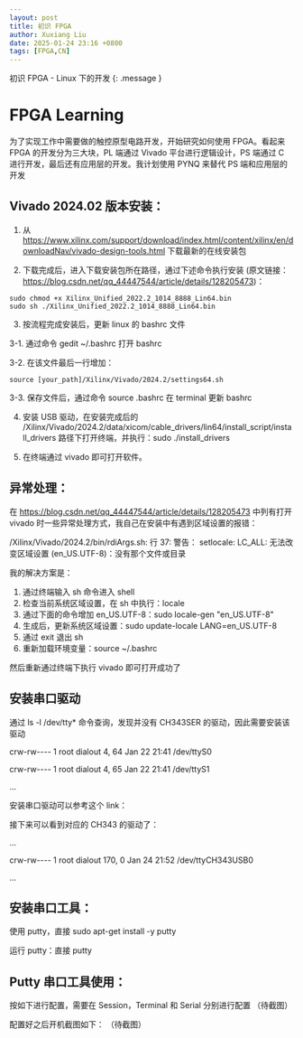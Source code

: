 ```yaml
---
layout: post
title: 初识 FPGA
author: Xuxiang Liu
date: 2025-01-24 23:16 +0800
tags: [FPGA,CN]
---
```


初识 FPGA - Linux 下的开发
{: .message }

# FPGA Learning

为了实现工作中需要做的触控原型电路开发，开始研究如何使用 FPGA。看起来 FPGA 的开发分为三大块，PL 端通过 Vivado 平台进行逻辑设计，PS 端通过 C 进行开发，最后还有应用层的开发。我计划使用 PYNQ 来替代 PS 端和应用层的开发

## Vivado 2024.02 版本安装：

1. 从 https://www.xilinx.com/support/download/index.html/content/xilinx/en/downloadNav/vivado-design-tools.html 下载最新的在线安装包

2. 下载完成后，进入下载安装包所在路径，通过下述命令执行安装 (原文链接：https://blog.csdn.net/qq_44447544/article/details/128205473)：

```
sudo chmod +x Xilinx_Unified_2022.2_1014_8888_Lin64.bin
sudo sh ./Xilinx_Unified_2022.2_1014_8888_Lin64.bin
```

3. 按流程完成安装后，更新 linux 的 bashrc 文件

  3-1. 通过命令 gedit ~/.bashrc 打开 bashrc

  3-2. 在该文件最后一行增加：
```
source [your_path]/Xilinx/Vivado/2024.2/settings64.sh
```
  3-3. 保存文件后，通过命令 source .bashrc 在 terminal 更新 bashrc

4. 安装 USB 驱动，在安装完成后的 /Xilinx/Vivado/2024.2/data/xicom/cable_drivers/lin64/install_script/install_drivers 路径下打开终端，并执行：sudo ./install_drivers

5. 在终端通过 vivado 即可打开软件。

## 异常处理：

在 https://blog.csdn.net/qq_44447544/article/details/128205473 中列有打开 vivado 时一些异常处理方式，我自己在安装中有遇到区域设置的报错：

/Xilinx/Vivado/2024.2/bin/rdiArgs.sh: 行 37: 警告： setlocale: LC_ALL: 无法改变区域设置 (en_US.UTF-8)：没有那个文件或目录

我的解决方案是：

1. 通过终端输入 sh 命令进入 shell
2. 检查当前系统区域设置，在 sh 中执行：locale
3. 通过下面的命令增加 en_US.UTF-8：sudo locale-gen "en_US.UTF-8"
4. 生成后，更新系统区域设置：sudo update-locale LANG=en_US.UTF-8
5. 通过 exit 退出 sh
6. 重新加载环境变量：source ~/.bashrc

然后重新通过终端下执行 vivado 即可打开成功了

## 安装串口驱动

通过 ls -l /dev/tty* 命令查询，发现并没有 CH343SER 的驱动，因此需要安装该驱动

crw-rw---- 1 root dialout 4, 64 Jan 22 21:41 /dev/ttyS0

crw-rw---- 1 root dialout 4, 65 Jan 22 21:41 /dev/ttyS1

...

安装串口驱动可以参考这个 link：

接下来可以看到对应的 CH343 的驱动了：

...

crw-rw---- 1 root       dialout 170,  0 Jan 24 21:52 /dev/ttyCH343USB0

...

## 安装串口工具：

使用 putty，直接 sudo apt-get install -y putty

运行 putty：直接 putty

## Putty 串口工具使用：

按如下进行配置，需要在 Session，Terminal 和 Serial 分别进行配置
（待截图）

配置好之后开机截图如下：
（待截图）
